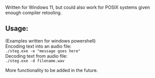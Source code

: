 Written for Windows 11, but could also work for POSIX systems given enough compiler retooling.<br>

## Usage:
(Examples written for windows powershell)<br>
Encoding text into an audio file:<br>
``./steg.exe -e "message goes here"``<br>
Decoding text from audio file:<br>
``./steg.exe -d filename.wav``<br>

More functionality to be added in the future.

